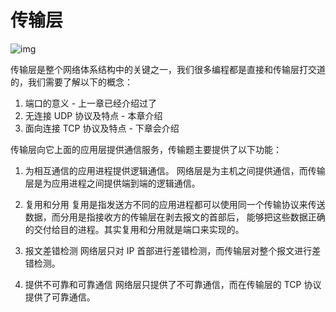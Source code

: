 # 传输层

![img](https://doc.shiyanlou.com/document-uid949121labid10418timestamp1555488741384.png)

传输层是整个网络体系结构中的关键之一，我们很多编程都是直接和传输层打交道的，我们需要了解以下的概念：
1. 端口的意义 - 上一章已经介绍过了
2. 无连接 UDP 协议及特点 - 本章介绍
3. 面向连接 TCP 协议及特点 - 下章会介绍

传输层向它上面的应用层提供通信服务，传输题主要提供了以下功能：

1. 为相互通信的应用进程提供逻辑通信。 网络层是为主机之间提供通信，而传输层是为应用进程之间提供端到端的逻辑通信。

2. 复用和分用 复用是指发送方不同的应用进程都可以使用同一个传输协议来传送数据，而分用是指接收方的传输层在剥去报文的首部后， 能够把这些数据正确的交付给目的进程。其实复用和分用就是端口来实现的。

3. 报文差错检测 网络层只对 IP 首部进行差错检测，而传输层对整个报文进行差错检测。

4. 提供不可靠和可靠通信 网络层只提供了不可靠通信，而在传输层的 TCP 协议提供了可靠通信。